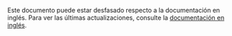Este documento puede estar desfasado respecto a la documentación en inglés. Para ver las últimas actualizaciones, consulte la <a href='{{ page.url | replace: "/es/", "/en/" }}'>documentación en inglés</a>.
